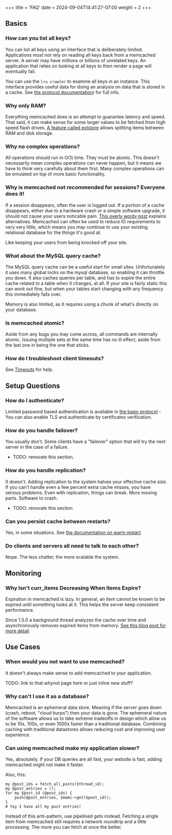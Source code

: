 +++
title = 'FAQ'
date = 2024-09-04T14:41:27-07:00
weight = 2
+++

## Basics

### How can you list all keys?

You can list all keys using an interface that is deliberately limited.
Applications _must not_ rely on reading all keys back from a memcached server.
A server may have millions or billions of unrelated keys. An application that
relies on looking at all keys to then render a page will eventually fail.

You can use the `lru crawler` to examine all keys in an instance. This
interface provides useful data for doing an analysis on data that is stored in
a cache. See [the protocol documentation](https://github.com/memcached/memcached/blob/master/doc/protocol.txt))
for full info.

### Why only RAM?

Everything memcached does is an attempt to guarantee latency and speed. That
said, it can make sense for some larger values to be fetched from high speed
flash drives. [A feature called extstore](/features/flashstorage/) allows
splitting items between RAM and disk storage.

### Why no complex operations?

All operations should run in O(1) time. They must be atomic. This doesn't necessarily mean complex operations can never happen, but it means we have to think very carefully about them first. Many complex operations can be emulated on top of more basic functionality.

### Why is memcached not recommended for sessions? Everyone does it!

If a session disappears, often the user is logged out. If a portion of a cache disappears, either due to a hardware crash or a simple software upgrade, it should not cause your users noticable pain. [This overly wordy post](http://dormando.livejournal.com/495593.html) explains alternatives. Memcached can often be used to reduce IO requirements to very very little, which means you may continue to use your existing relational database for the things it's good at.

Like keeping your users from being knocked off your site.

### What about the MySQL query cache?

The MySQL query cache can be a useful start for small sites. Unfortunately it uses many global locks on the mysql database, so enabling it can throttle you down. It also caches queries per table, and has to expire the entire cache related to a table when it changes, at all. If your site is fairly static this can work out fine, but when your tables start changing with any frequency this immediately falls over.

Memory is also limited, as it requires using a chunk of what's directly on your database.

### Is memcached atomic?

Aside from any bugs you may come across, all commands are internally atomic. Issuing multiple sets at the same time has no ill effect, aside from the last one in being the one that sticks.

### How do I troubleshoot client timeouts?

See [Timeouts](/troubleshooting/timeouts) for help.

## Setup Questions

### How do I authenticate?

Limited password based authentication is available in [the basic protocol](https://github.com/memcached/memcached/blob/master/doc/protocol.txt) - You can also enable TLS and authenticate by certificates verification.

### How do you handle failover?

You usually don't. Some clients have a "failover" option that will try the next server in the case of a failure.

- TODO: renovate this section.

### How do you handle replication?

It doesn't. Adding replication to the system halves your effective cache size. If you can't handle even a few percent extra cache misses, you have serious problems. Even with replication, things can break. More moving parts. Software to crash.

- TODO: renovate this section

### Can you persist cache between restarts?

Yes, in some situations. See [the documentation on warm restart](/features/restart/).

### Do clients and servers all need to talk to each other?

Nope. The less chatter, the more scalable the system.

## Monitoring

### Why Isn't curr_items Decreasing When Items Expire?

Expiration in memcached is lazy.  In general, an item cannot be known to be expired until something looks at it. This helps the server keep consistent performance.

Since 1.5.0 a background thread analyzes the cache over time and
asynchronously removes expired items from memory. [See this blog post for more detail](https://memcached.org/blog/modern-lru/)

## Use Cases

### When would you not want to use memcached?

It doesn't always make sense to add memcached to your application.

TODO: link to that whynot page here or just inline new stuff?

### Why can't I use it as a database?

Memcached is an ephemeral data store. Meaning if the server goes down (crash,
reboot, "cloud burps") then your data is gone. The ephemeral nature of the
software allows us to take extreme tradeoffs in design which allow us to be
10x, 100x, or even 1000x faster than a traditional database. Combining caching
with traditional datastores allows reducing cost and improving user
experience.

### Can using memcached make my application slower?

Yes, absolutely. If your DB queries are all fast, your website is fast, adding memcached might not make it faster.

Also, this:

```
my @post_ids = fetch_all_posts($thread_id);
my @post_entries = ();
for my $post_id (@post_ids) {
	push(@post_entries, $memc->get($post_id));
}
# Yay I have all my post entries!
```

Instead of this anti-pattern, use pipelined gets instead. Fetching a single item from memcached still requires a network roundtrip and a little processing. The more you can fetch at once the better.
